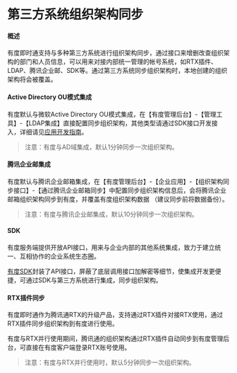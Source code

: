 # 第三方系统组织架构同步

#### 概述

有度即时通支持与多种第三方系统进行组织架构同步，通过接口来增删改查组织架构的部门和人员信息，可以用来对接内部统一管理的帐号系统，如RTX插件、LDAP、腾讯企业邮、SDK等。通过第三方系统同步组织架构时，本地创建的组织架构将会被覆盖。

#### Active Directory OU模式集成

有度默认与微软Active Directory OU模式集成，在【有度管理后台】-【管理工具】-【LDAP集成】直接配置同步组织架构，其他类型请通过SDK接口开发接入，详细请见[应用开发指南](https://youdu.im/api/doc.html#10011)。
>注意：有度与AD域集成，默认1分钟同步一次组织架构。

#### 腾讯企业邮集成

有度默认与腾讯企业邮箱集成，在【有度管理后台】-【企业应用】-【组织架构同步接口】-【通过腾讯企业邮箱同步】中配置同步组织架构信息后，会将腾讯企业邮箱组织架构同步到有度，并覆盖有度组织架构数据 （建议同步前将数据备份）。
>注意：有度与腾讯企业邮集成，默认10分钟同步一次组织架构。

#### SDK

有度服务端提供开放API接口，用来与企业内部的其他系统集成，致力于建立统一、互相协作的企业系统生态圈。

[有度SDK](https://github.com/youduim/youdu-sdk-java)封装了API接口，屏蔽了底层调用接口加解密等细节，使集成开发更便捷，可通过SDK与第三方系统进行集成，同步组织架构。

#### RTX插件同步

有度即时通作为腾讯通RTX的升级产品，支持通过RTX插件对接RTX使用，通过RTX插件同步组织架构到有度进行使用。

有度与RTX并行使用期间，腾讯通的组织架构通过RTX插件自动同步到有度管理后台，可直接在有度客户端登录RTX账号使用。

>注意：有度与RTX并行使用时，默认5分钟同步一次组织架构。